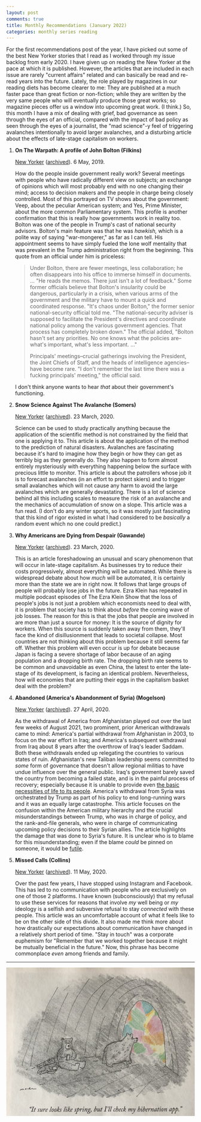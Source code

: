 ```yaml
---
layout: post
comments: true
title: Monthly Recommendations (January 2022)
categories: monthly series reading
---
```


For the first recommendations post of the year, I have picked out some of the best New Yorker
stories that I read as I worked through my issue backlog from early 2020. I have given up on reading
the New Yorker at the pace at which it is published. However, the articles that are included in each
issue are rarely "current affairs" related and can basically be read and re-read years into the
future. Lately, the role played by magazines in our reading diets has become clearer to me: They are
published at a much faster pace than great fiction or non-fiction; while they are written by the
very same people who will eventually produce those great works; so magazine pieces offer us a window
into upcoming great work. (I think.) So, this month I have a mix of dealing with grief, bad
governance as seen through the eyes of an official, compared with the impact of bad policy as seen
through the eyes of a journalist, the "mad science"-y feel of triggering avalanches intentionally to
avoid larger avalanches, and a disturbing article about the effects of late-stage capitalism on
workers.

<!--more-->

1.  **On The Warpath: A profile of John Bolton (Filkins)**

    [New Yorker](https://www.newyorker.com/magazine/2019/05/06/john-bolton-on-the-warpath) ([archived](https://archive.ph/2020.12.14-163255/https://www.newyorker.com/magazine/2019/05/06/john-bolton-on-the-warpath)). 6 May, 2019.

    How do the people inside government really work? Several meetings with people who have radically
     different view on subjects; an exchange of opinions which will most probably end with no one
     changing their mind; access to decision makers and the people in charge being closely
     controlled. Most of this portrayed on TV shows about the government: Veep, about the peculiar
     American system; and Yes, Prime Minister, about the more common Parliamentary system. This
     profile is another confirmation that this is really how governments work in reality too. Bolton
     was one of the people in Trump's cast of national security advisors. Bolton's main feature was
     that he was _hawkish,_ which is a polite way of saying "war-mongerer," as far as I can
     tell. His appointment seems to have simply fueled the lone wolf mentality that was prevalent in
     the Trump administration right from the beginning. This quote from an official under him is
     priceless:

    > Under Bolton, there are fewer meetings, less collaboration; he often disappears into his office
    > to immerse himself in documents. &#x2026; "He reads the memos. There just isn't a lot of feedback."
    > Some former officials believe that Bolton's insularity could be dangerous, particularly in a
    > crisis, when various arms of the government and the military have to mount a quick and
    > coordinated response. "It's chaos under Bolton," the former senior national-security official
    > told me. "The national-security adviser is supposed to facilitate the President's directives and
    > coordinate national policy among the various government agencies. That process has completely
    > broken down." The official added, "Bolton hasn't set any priorities. No one knows what the
    > policies are&#x2013;what's important, what's less important. &#x2026;"
    >
    > Principals' meetings&#x2013;crucial gatherings involving the President, the Joint Chiefs of Staff, and
    > the heads of intelligence agencies&#x2013;have become rare. "I don't remember the last time there was
    > a fucking principals' meeting," the official said.

    I don't think anyone wants to hear _that_ about their government's functioning.

2.  **Snow Science Against The Avalanche (Somers)**

    [New Yorker](https://www.newyorker.com/magazine/2020/03/23/snow-science-against-the-avalanche) ([archived](http://archive.today/2020.03.17-100443/https://www.newyorker.com/magazine/2020/03/23/snow-science-against-the-avalanche)). 23 March, 2020.

    Science can be used to study practically anything because the application of the scientific
     method is not constrained by the field that one is applying it to. This article is about the
     application of the method to the prediction of natural disasters. Avalanches are fascinating
     because it's hard to imagine how they begin or how they can get as terribly big as they
     generally do. They also happen to form almost entirely mysteriously with everything happening
     below the surface with precious little to monitor. This article is about the patrollers whose
     job it is to forecast avalanches (in an effort to protect skiers) and to trigger small
     avalanches which will not cause any harm to avoid the large avalanches which are generally
     devastating. There is a lot of science behind all this including scales to measure the risk of
     an avalanche and the mechanics of accumulation of snow on a slope. This article was a fun
     read. (I don't do any winter sports, so it was mostly just fascinating that this kind of rigor
     existed in what I had considered to be _basically_ a random event which no one could predict.)

3.  **Why Americans are Dying from Despair (Gawande)**

    [New Yorker](https://www.newyorker.com/magazine/2020/03/23/why-americans-are-dying-from-despair) ([archived](http://archive.today/2020.03.16-121030/https://www.newyorker.com/magazine/2020/03/23/why-americans-are-dying-from-despair)). 23 March, 2020.

     This is an article foreshadowing an unusual and scary phenomenon that will occur in late-stage
    capitalism. As businesses try to reduce their costs progressively, almost everything will be
    automated. While there is widespread debate about how _much_ will be automated, it is certainly
    more than the state we are in right now. It follows that large groups of people will probably
    lose jobs in the future. Ezra Klein has repeated in multiple podcast episodes of The Ezra Klein
    Show that the loss of people's jobs is not just a problem which economists need to deal with, it
    is problem that society has to think about _before_ the coming wave of job losses. The reason for
    this is that the jobs that people are involved in are more than just a source for money: It is
    the source of dignity for workers. When this source is suddenly taken away from them, they'll
    face the kind of disillusionment that leads to societal collapse. Most countries are not thinking
    about this problem because it still seems far off. Whether this problem will even occur is up for
    debate because Japan is facing a severe shortage of labor because of an aging population and a
    dropping birth rate. The dropping birth rate seems to be common and unavoidable as even China,
    the latest to enter the late-stage of its development, is facing an identical
    problem. Nevertheless, how will economies that are putting their eggs in the capitalism basket
    deal with the problem?

4.  **Abandoned (America's Abandonment of Syria) (Mogelson)**

    [New Yorker](https://www.newyorker.com/magazine/2020/04/27/americas-abandonment-of-syria) ([archived](http://archive.today/2020.04.20-140133/https://www.newyorker.com/magazine/2020/04/27/americas-abandonment-of-syria)). 27 April, 2020.

     As the withdrawal of America from Afghanistan played out over the last few weeks of August 2021, two
    prominent, prior American withdrawals came to mind: America's partial withdrawal from Afghanistan
    in 2003, to focus on the war effort in Iraq; and America's subsequent withdrawal from Iraq about 8
    years after the overthrow of Iraq's leader Saddam. Both these withdrawals ended up relegating the
    countries to various
    states of ruin. Afghanistan's new Taliban leadership seems committed to _some_ form of governance
    that doesn't allow regional militias to have undue influence over the general public. Iraq's
    government barely saved the country from becoming a failed state, and is in the painful process of
    recovery; especially because it is unable to provide even [the basic necessities of life to its
    people](https://www.youtube.com/watch?v=_c7AuSQdvow). America's withdrawal from Syria was orchestrated by Trump as part of his policy to end
    long-running wars and it was an equally large catastrophe. This article focuses on the confusion
    within the American military hierarchy and the crucial misunderstandings between Trump, who was
    in charge of policy, and the rank-and-file generals, who were
    in charge of communicating upcoming policy decisions to their Syrian allies.  The article
    highlights the damage that was done to Syria's future. It is unclear who is to blame for this
    misunderstanding; even if the blame _could_ be pinned on someone, it would be [futile](https://www.youtube.com/watch?v=mlJmW3sFPEI).

5.  **Missed Calls (Collins)**

    [New Yorker](https://www.newyorker.com/magazine/2020/05/11/reinventing-grief-in-an-era-of-enforced-isolation) ([archived](http://archive.today/2020.05.08-201057/https://www.newyorker.com/magazine/2020/05/11/reinventing-grief-in-an-era-of-enforced-isolation)). 11 May, 2020.

    Over the past few years, I have stopped using Instagram and Facebook. This has led to no
    communication with people who are exclusively on one of those 2 platforms.  I have known
    (subconsciously) that my refusal to use these services for reasons that involve _my_ well being
    or _my_ ideology is a selfish and subversive refusal to stay _connected_ with these people. This
    article was an uncomfortable account of what it feels like to be on the other side of this
    divide. It also made me think more about how drastically our expectations about communication
    have changed in a relatively short period of time. "Stay in touch" was a corporate euphemism for
    "Remember that we worked together because it might be mutually beneficial in the future." Now,
    this phrase has become commonplace _even_ among friends and family.

---

![img](/public/img/monthly-recommendations-2022-01-check-my-app.jpg)
